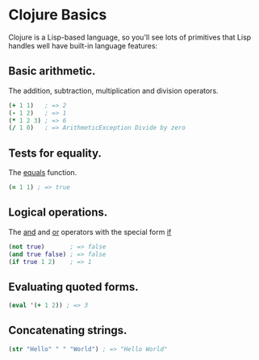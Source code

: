 # Clojure Basics

Clojure is a Lisp-based language, so you'll see lots of primitives that Lisp handles well have built-in language features:

## Basic arithmetic.

The addition, subtraction, multiplication and division operators.

```clojure
(+ 1 1)   ; => 2
(- 1 2)   ; => 1
(* 1 2 3) ; => 6
(/ 1 0)   ; => ArithmeticException Divide by zero
```

## Tests for equality.

The [equals](http://clojuredocs.org/clojure_core/clojure.core/=) function.

```clojure
(= 1 1) ; => true
```

## Logical operations.

The [and](http://clojuredocs.org/clojure_core/clojure.core/and) and [or](http://clojuredocs.org/clojure_core/clojure.core/or) operators with the special form [if](http://clojuredocs.org/clojure_core/clojure.core/if)

```clojure
(not true)       ; => false
(and true false) ; => false
(if true 1 2)    ; => 1
```

## Evaluating quoted forms.
```clojure
(eval '(+ 1 2)) ; => 3
```

## Concatenating strings.
```clojure
(str "Hello" " " "World") ; => "Hello World"
```

